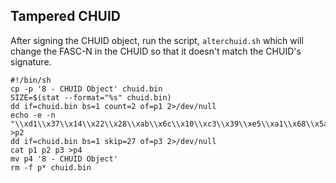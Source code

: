 ## Tampered CHUID ##

After signing the CHUID object, run the script, `alterchuid.sh` which 
will change the FASC-N in the CHUID so that it doesn't match the CHUID's
signature.

```
#!/bin/sh
cp -p '8 - CHUID Object' chuid.bin
SIZE=$(stat --format="%s" chuid.bin)
dd if=chuid.bin bs=1 count=2 of=p1 2>/dev/null
echo -e -n "\\xd1\\x37\\x14\\x22\\x28\\xab\\x6c\\x10\\xc3\\x39\\xe5\\xa1\\x68\\x5a\\x08\\xc9\\x2a\\xde\\x0a\\x61\\x84\\xe7\\x39\\xc3\\xe7" >p2
dd if=chuid.bin bs=1 skip=27 of=p3 2>/dev/null
cat p1 p2 p3 >p4
mv p4 '8 - CHUID Object'
rm -f p* chuid.bin

```
